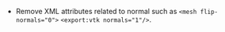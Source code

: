 - Remove XML attributes related to normal such as `<mesh flip-normals="0">` `<export:vtk normals="1"/>`.
